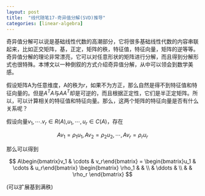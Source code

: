 ```yaml
---
layout: post
title:  "线代随笔17-奇异值分解(SVD)推导"
categories: [linear-algebra]
---
```


奇异值分解可以说是基础线性代数的高潮部分，它将很多基础线性代数的内容串联起来，比如正交矩阵，基，正定，矩阵的秩，特征值，特征向量，矩阵的逆等等。奇异值分解的理论非常漂亮，它可以对任意形状的矩阵进行分解，而且得到分解形式也很特殊。本博文以一种倒叙的方式介绍奇异值分解，从中可以领会到数学美感。

假设矩阵A为任意维度，A的秩为$r$，如果不为方正，那么自然是得不到特征值和特征向量的。但是$A^TA$与$AA^T$却是可逆的，而且根据正定性，它们是半正定矩阵。所以，可以计算相关的特征值和特征向量。那么，这两个矩阵的特征向量是否有什么关系呢？

假设向量$v_1,\cdots.v_r \in R(A)$,$u_1,\cdots,u_r \in C(A)$，存在

$$
	Av_1 = \rho_1u_1, Av_2 = \rho_2u_2,\cdots , Av_r = \rho_ru_r
$$

那么可以得到

$$
	A\begin{bmatrix}v_1 & \cdots & v_r\end{bmatrix} = \begin{bmatrix}u_1 & \cdots & u_r\end{bmatrix}
	\begin{bmatrix}
		\rho_1 & & \\ 
               & \ddots & \\
         & & \rho_r
    \end{bmatrix}
$$


(可以扩展基到满秩)